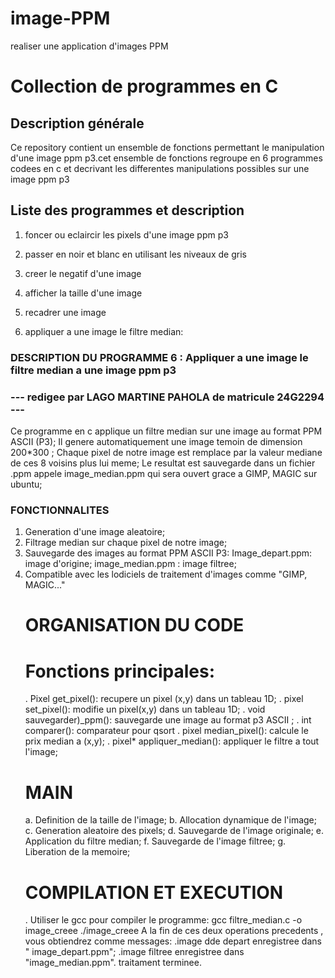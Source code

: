 # image-PPM
realiser une application d'images PPM

# Collection de programmes en C

## Description générale

Ce repository contient un ensemble de fonctions permettant le manipulation d'une image ppm p3.cet ensemble de fonctions regroupe en 6 programmes codees en c et decrivant les differentes manipulations possibles sur une image ppm p3

## Liste des programmes et description

1. foncer ou eclaircir les pixels d'une image ppm p3

2. passer en noir et blanc en utilisant les niveaux de gris

3. creer le negatif d'une image

4. afficher la taille d'une image

5. recadrer une image

6. appliquer a une image le filtre median:

###  DESCRIPTION DU PROGRAMME 6 : Appliquer a une image le filtre median a une image ppm p3
### --- redigee par LAGO MARTINE PAHOLA de matricule 24G2294 --- ###
  Ce programme en c applique un filtre median sur une image au format PPM ASCII (P3);
  Il genere automatiquement une image temoin de dimension 200*300 ;
  Chaque pixel de notre image est remplace par la valeur mediane de ces 8 voisins plus lui meme;
  Le resultat est sauvegarde dans un fichier .ppm appele image_median.ppm qui sera ouvert grace a GIMP, MAGIC sur ubuntu;
  ### FONCTIONNALITES
  1. Generation d'une image aleatoire;
  2. Filtrage median sur chaque pixel de notre image;
  3. Sauvegarde des images au format PPM ASCII P3:
    Image_depart.ppm: image d'origine;
    image_median.ppm : image filtree;
  4. Compatible avec les lodiciels de traitement d'images comme "GIMP, MAGIC..."
     # ORGANISATION DU CODE
     #   Fonctions principales:
     . Pixel get_pixel(): recupere un pixel (x,y) dans un tableau 1D;
     . pixel set_pixel(): modifie un pixel(x,y) dans un tableau 1D;
     . void sauvegarder)_ppm(): sauvegarde une image au format p3 ASCII ;
     . int comparer(): comparateur pour qsort
     . pixel median_pixel(): calcule le prix median a (x,y);
     . pixel* appliquer_median(): appliquer le filtre a tout  l'image;
     # MAIN
     a. Definition de la taille de l'image;
     b. Allocation dynamique de l'image;
     c. Generation aleatoire des pixels;
     d. Sauvegarde de l'image originale;
     e. Application du filtre median;
     f. Sauvegarde de l'image filtree;
     g. Liberation de la memoire;
     # COMPILATION ET EXECUTION
     . Utiliser le gcc pour compiler le programme:
     gcc filtre_median.c -o image_creee
     ./image_creee
     A la fin de ces deux operations precedents , vous obtiendrez comme messages:
     .image dde depart enregistree dans " image_depart.ppm";
     .image filtree enregistree dans "image_median.ppm".
     traitament terminee.

     




